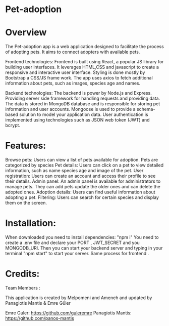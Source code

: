 # Pet-adoption


# Overview 
The Pet-adoption app is a web application designed to facilitate the process of adopting pets. It aims to connect adopters with available pets. 

Frontend technologies: Frontend is built using React, a popular JS library for building user interfaces. It leverages HTML,CSS and javascript to create a responsive and interactive user interface. Styling is done mostly by Bootstrap a CSS/JS frame work. The app uses axios to fetch additional information about pets, such as images, species age and names. 


Backend technologies: The backend is power by Node.js and Express. Providing server side framework for handling requests and providing data. The data is stored in MongoDB database and is responsible for storing pet information and user accounts. Mongoose is used to provide a schema-based solution to model your application data. User authentication is implemented using technologies such as JSON web token (JWT) and bcrypt. 


# Features:
Browse pets: Users can view a list of pets available for adoption. Pets are categorized by species 
Pet details: Users can click on a pet to view detailed information, such as name species age and image of the pet. 
User registration: Users can create an account and access their profile to see their details.
Admin panel: An admin panel is available for administrators to manage pets. They can add pets update the older ones and can delete the adopted ones. 
Adoption details: Users can find useful information about adopting a pet.
Filtering: Users can search for certain species and display them on the screen.

# Installation:
When downloaded you need to install dependencies: "npm i"
You need to create a .env file and declare your PORT , JWT_SECRET and you MONGODB_URI.
Then you can start your backend server and typing in your terminal "npm start" to start your server. Same process for frontend .

# Credits:
 Team Members :

This application is created by Melpomeni and Ameneh and updated by Panagiotis Mantis & Emre Güler

  Emre Guler: https://github.com/guleremre
  Panagiotis Mantis: https://github.com/panos-mantis

